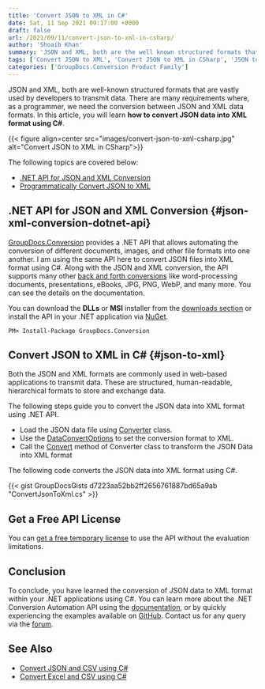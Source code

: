 ```yaml
---
title: 'Convert JSON to XML in C#'
date: Sat, 11 Sep 2021 09:17:00 +0000
draft: false
url: /2021/09/11/convert-json-to-xml-in-csharp/
author: 'Shoaib Khan'
summary: 'JSON and XML, both are the well known structured formats that are vastly used by developers to transmit data. There are many requirement where as a programmer, we need the conversion between JSON and XML data formats. In this article, you will learn how to convert JSON data into XML format using C#.'
tags: ['Convert JSON to XML', 'Convert JSON to XML in CSharp', 'JSON to XML', 'JSON to XML in CSharp']
categories: ['GroupDocs.Conversion Product Family']
---
```


JSON and XML, both are well-known structured formats that are vastly used by developers to transmit data. There are many requirements where, as a programmer, we need the conversion between JSON and XML data formats. In this article, you will learn **how to convert JSON data into XML format using C#**.



{{< figure align=center src="images/convert-json-to-xml-csharp.jpg" alt="Convert JSON to XML in CSharp">}}


The following topics are covered below:

*   [.NET API for JSON and XML Conversion](#json-xml-conversion-dotnet-api)
*   [Programmatically Convert JSON to XML](#json-to-xml)

## .NET API for JSON and XML Conversion {#json-xml-conversion-dotnet-api}

[GroupDocs.Conversion](https://products.groupdocs.com/conversion/) provides a .NET API that allows automating the conversion of different documents, images, and other file formats into one another. I am using the same API here to convert JSON files into XML format using C#. Along with the JSON and XML conversion, the API supports many other [back and forth conversions](https://docs.groupdocs.com/conversion/net/supported-document-formats/) like word-processing documents, presentations, eBooks, JPG, PNG, WebP, and many more. You can see the details on the documentation.

You can download the **DLLs** or **MSI** installer from the [downloads section](https://downloads.groupdocs.com/conversion) or install the API in your .NET application via [NuGet](https://www.nuget.org/packages/groupdocs.conversion).

```
PM> Install-Package GroupDocs.Conversion
```

## Convert JSON to XML in C# {#json-to-xml}

Both the JSON and XML formats are commonly used in web-based applications to transmit data. These are structured, human-readable, hierarchical formats to store and exchange data.

The following steps guide you to convert the JSON data into XML format using .NET API.

*   Load the JSON data file using [Converter](https://apireference.groupdocs.com/conversion/net/groupdocs.conversion/converter) class.
*   Use the [DataConvertOptions](https://apireference.groupdocs.com/conversion/net/groupdocs.conversion.options.convert/dataconvertoptions) to set the conversion format to XML.
*   Call the [Convert](https://apireference.groupdocs.com/conversion/net/groupdocs.conversion/converter/methods/convert/index) method of Converter class to transform the JSON Data into XML format

The following code converts the JSON data into XML format using C#.

{{< gist GroupDocsGists d7223aa52bb2ff2656761887bd65a9ab "ConvertJsonToXml.cs" >}}

## Get a Free API License

You can [get a free temporary license](https://purchase.groupdocs.com/temporary-license) to use the API without the evaluation limitations.

## Conclusion

To conclude, you have learned the conversion of JSON data to XML format within your .NET applications using C#. You can learn more about the .NET Conversion Automation API using the [documentation](https://docs.groupdocs.com/conversion/net/), or by quickly experiencing the examples available on [GitHub](https://github.com/groupdocs-conversion). Contact us for any query via the [forum](https://forum.groupdocs.com/).

## See Also

*   [Convert JSON and CSV using C#](https://blog.groupdocs.com/2021/06/18/convert-json-and-csv-in-csharp/)
*   [Convert Excel and CSV using C#](https://blog.groupdocs.com/2021/08/18/convert-excel-xls-xlsx-and-csv-in-csharp/)




